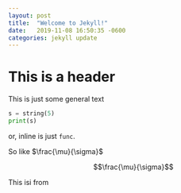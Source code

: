 ```yaml
---
layout: post
title:  "Welcome to Jekyll!"
date:   2019-11-08 16:50:35 -0600
categories: jekyll update
---
```



# This is a header

This is just some general text

```python
s = string(5)
print(s)
```

or, inline is just `func`. 

So like $\frac{\mu}{\sigma}$

$$\frac{\mu}{\sigma}$$

This isi from 